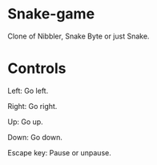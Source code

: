 Snake-game
==========

Clone of Nibbler, Snake Byte or just Snake.

Controls
========

Left: Go left.

Right: Go right.

Up: Go up.

Down: Go down.

Escape key: Pause or unpause.

